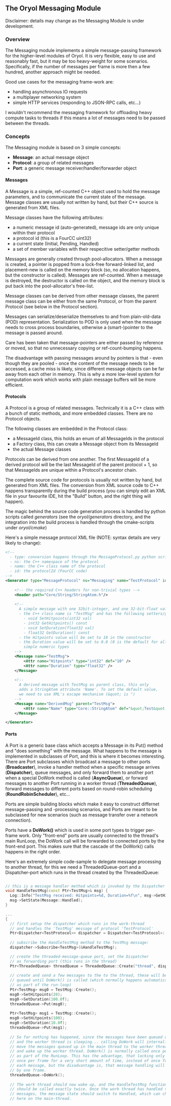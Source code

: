 ## The Oryol Messaging Module

Disclaimer: details may change as the Messaging Module is under development.

### Overview

The Messaging module implements a simple message-passing framework for the higher-level modules of Oryol. It
is very flexible, easy to use and reasonably fast, but it may be too heavy-weight for some scenarios. Specifically,
if the number of messages per frame is more then a few hundred, another approach might be needed.

Good use cases for the messaging frame-work are:

- handling asynchronous IO requests
- a multiplayer networking system
- simple HTTP services (responding to JSON-RPC calls, etc...)

I wouldn't recommend the messaging framework for offloading heavy compute tasks to threads if this means
a lot of messages need to be passed between the threads.

### Concepts

The Messaging module is based on 3 simple concepts:

- **Message**: an actual message object
- **Protocol**: a group of related messages
- **Port**: a generic message receiver/handler/forwarder object


#### Messages

A Message is a simple, ref-counted C++ object used to hold the message parameters, and to communicate the 
current state of the message. Message classes are usually not written by hand, but their C++ source is 
generated from XML files.

Message classes have the following attributes:

- a numeric message id (auto-generated), message ids are only unique within their protocol
- a protocol id (this is a FourCC uint32)
- a current state (Initial, Pending, Handled)
- a set of member variables with their respecitive setter/getter methods

Messages are generally created through pool-allocators. When a message is created, a pointer is popped from
a lock-free forward-linked list, and placement-new is called on the memory block (so, no allocation 
happens, but the constructor is called). Messages are ref-counted. When a message is destroyed, the
destructor is called on the object, and the memory block is put back into the pool-allocator's free-list.

Message classes can be derived from other message classes, the parent message class can be either
from the same Protocol, or from the parent Protocol (see below in the Protocol section).

Messages can serialize/deserialize themselves to and from plain-old-data (POD) representation. Serialization
to POD is only used when the message needs to cross process boundaries, otherwise a (smart-)pointer to the
message is passed around.

Care has been taken that message-pointers are either passed by reference or moved, so that no
unnecessary copying or ref-count-bumping happens.

The disadvantage with passing messages around by pointers is that - even though they are pooled - once
the content of the message needs to be accessed, a cache miss is likely, since different message objects
can be far away from each other in memory. This is why a more low-level system for computation work 
which works with plain message buffers will be more efficient.

#### Protocols

A Protocol is a group of related messages. Technically it is a C++ class with a bunch of static methods,
and more embedded classes. There are no Protocol objects.

The following classes are embedded in the Protocol class:

- a MessageId class, this holds an enum of all MessageIds in the protocol
- a Factory class, this can create a Message object from its MessageId
- the actual Message classes

Protocols can be derived from one another. The first MessageId of a derived protocol will be the last 
MessageId of the parent protocol + 1, so that MessageIds are unique within a Protocol's ancestor chain.

The complete source code for protocols is usually not written by hand, but generated from XML files. The 
conversion from XML source code to C++ happens transparently during the build process (you 
can simply edit an XML file in your favourite IDE, hit the "Build" button, and the right thing will happen).

The magic behind the source code generation process is handled by python scripts called *generators*
(see the *oryol/generators* directory, and the integration into the build process is handled through
the cmake-scripts under *oryol/cmake*)

Here's a simple message protocol XML file (NOTE: syntax details are very likely to change):

```xml
<!-- 
  - type: conversion happens through the MessageProtocol.py python script
  - ns: the C++ namespace of the protocol
  - name: the C++ class name of the protocol
  - id: the protocolId (FourCC code)
-->
<Generator type="MessageProtocol" ns="Messaging" name="TestProtocol" id="TSTP" >
    
    <!-- the required C++ headers for non-trivial types -->
    <Header path="Core/String/StringAtom.h"/>
    
    <!-- 
      A simple message with one 32bit-integer, and one 32-bit-float value.
      - the C++ class name is "TestMsg" and has the following setters/getters:
        - void SetHitpoints(int32 val)
        - int32 GetHitpoints() const
        - void SetDuration(float32 val)
        - float32 GetDuration() const
      - the Hitpoints value will be set to 10 in the constructor
      - the Duration value will be set to 0.0 (0 is the default for all
        simple numeric types
    -->
    <Message name="TestMsg">
        <Attr name="Hitpoints" type="int32" def="10" />
        <Attr name="Duration" type="float32" />
    </Message>
    
    <!-- 
      A derived message with TestMsg as parent class, this only
      adds a StringAtom attribute 'Name'. To set the default value,
      we need to use XML's escape mechanism (&quot; is ")
    -->
    <Message name="DerivedMsg" parent="TestMsg">
        <Attr name="Name" type="Core::StringAtom" def="&quot;Test&quot;"/>
    </Message>

</Generator>
```

#### Ports

A Port is a generic base class which accepts a Message in its Put() method and "does something" with
the message. What happens to the message is implemented in subclasses of Port, and this is where it 
becomes interesting. There are Port subclasses which broadcast a message to other ports (**Broadcaster**),
invoke a handler method when a specific message arrives (**Dispatcher**), queue messages, and only forward
them to another port when a special DoWork method is called (**AsyncQueue**), or forward messages to
another Port running in a worker thread (**ThreadedQueue**), forward messages to different ports based
on round-robin scheduling (**RoundRobinScheduler**), etc...

Ports are simple building blocks which make it easy to construct differnet message-passing and
-processing scenarios, and Ports are meant to be subclassed for new scenarios (such as message
transfer over a network connection).

Ports have a **DoWork()** which is used in some port types to trigger per-frame work. Only
"front-end" ports are usually connected to the thread's main RunLoop, the DoWork call
will be forwarded to connected ports by the front-end port. This makes sure that the cascade
of the DoWork() calls happens in the right order.

Here's an extremely simple code-sample to delegate message processing to another thread, for this
we need a ThreadedQueue-port and a Dispatcher-port which runs in the thread created by the
ThreadedQueue:

```cpp

// this is a message handler method which is invoked by the Dispatcher 
void HandleTestMsg(const Ptr<TestMsg>& msg) {
  Log::Info("TestMsg received: Hitpoints=%d, Duration=%f\n", msg->GetHitpoints() msg->GetDuration());
  msg->SetState(Message::Handled);
}

...
{
  // first setup the dispatcher which runs in the work-thread
  // and handles the 'TestMsg' message of protocol 'TestProtocol'
  Ptr<Dispatcher<TestProtocol>> dispatcher = Dispatcher<TestProtocol>::Create("dispatcher");
  
  // subscribe the HandleTestMsg method to the TestMsg message:
  dispatcher->Subscribe<TestMsg>(&HandleTestMsg);

  // create the threaded-message-queue port, set the Dispatcher
  // as forwarding port (this runs in the thread)
  Ptr<ThreadedQueue> threadQueue = ThreadedQueue::Create("thread", dispatcher);
  
  // create and send a few messages to the to the thread, these will be
  // queued until DoWork() is called (which normally happens automatically
  // as part of the run-loop)
  Ptr<TestMsg> msg0 = TestMsg::Create();
  msg0->SetHitpoints(20);
  msg0->SetDuration(100.0f);
  threadedQueue->Put(msg0);
  
  Ptr<TestMsg> msg1 = TestMsg::Create();
  msg0->SetHitpoints(100);
  msg0->SetDuration(10.0f);
  threadedQueue->Put(msg1);
  
  // So far nothing has happened, since the messages have been queued up,
  // and the worker thread is sleeping... calling DoWork will internally
  // move the messages queued up in the main thread to the worker thread's queue
  // and wake up the worker thread. DoWork() is normally called once per frame
  // as part of the RunLoop. This has the advantage, that locking only happens
  // once per frame for a very short amount of time, instead of once for
  // each message, but the disadvantage is, that message handling will be delayed
  // by one frame.
  threadedQueue->DoWork();
  
  // The work thread should now wake up, and the HandleTestMsg function
  // should be called exactly twice. Once the work thread has handled the
  // messages, the message state should switch to Handled, which can check
  // here on the main-thread.
```





